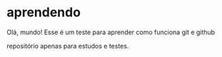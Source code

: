 # aprendendo
 Olá, mundo!
 Esse é um teste para aprender como funciona git e github

repositório apenas para estudos e testes.
